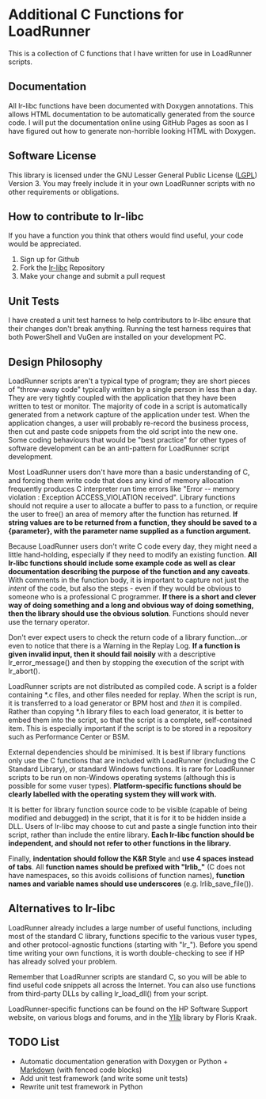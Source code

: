 Additional C Functions for LoadRunner
=====================================
This is a collection of C functions that I have written for use in LoadRunner scripts.

Documentation
-------------
All lr-libc functions have been documented with Doxygen annotations. This allows HTML documentation to be automatically generated from the source code. I will put the documentation online using GitHub Pages as soon as I have figured out how to generate non-horrible looking HTML with Doxygen.

Software License
----------------
This library is licensed under the GNU Lesser General Public License ([LGPL](http://en.wikipedia.org/wiki/GNU_Lesser_General_Public_License)) Version 3. You may freely include it in your own LoadRunner scripts with no other requirements or obligations.

How to contribute to lr-libc
----------------------------
If you have a function you think that others would find useful, your code would be appreciated.

1. Sign up for Github
2. Fork the [lr-libc](https://github.com/MyLoadTest/lr-libc) Repository
3. Make your change and submit a pull request

Unit Tests
----------
I have created a unit test harness to help contributors to lr-libc ensure that their changes don't break anything. Running the test harness requires that both PowerShell and VuGen are installed on your development PC.

Design Philosophy
-----------------
LoadRunner scripts aren't a typical type of program; they are short pieces of "throw-away code" typically written by a single person in less than a day. They are very tightly coupled with the application that they have been written to test or monitor. The majority of code in a script is automatically generated from a network capture of the application under test. When the application changes, a user will probably re-record the business process, then cut and paste code snippets from the old script into the new one. Some coding behaviours that would be "best practice" for other types of software development can be an anti-pattern for LoadRunner script development.

Most LoadRunner users don't have more than a basic understanding of C, and forcing them write code that does any kind of memory allocation frequently produces C interpreter run time errors like "Error -- memory violation : Exception ACCESS_VIOLATION received". Library functions should not require a user to allocate a buffer to pass to a function, or require the user to free() an area of memory after the function has returned. **If string values are to be returned from a function, they should be saved to a {parameter}, with the parameter name supplied as a function argument.**

Because LoadRunner users don't write C code every day, they might need a little hand-holding, especially if they need to modify an existing function. **All lr-libc functions should include some example code as well as clear documentation describing the purpose of the function and any caveats**. With comments in the function body, it is important to capture not just the _intent_ of the code, but also the steps - even if they would be obvious to someone who is a professional C programmer. **If there is a short and clever way of doing something and a long and obvious way of doing something, then the library should use the obvious solution**. Functions should never use the ternary operator.

Don't ever expect users to check the return code of a library function...or even to notice that there is a Warning in the Replay Log. **If a function is given invalid input, then it should fail noisily** with a descriptive lr_error_message() and then by stopping the execution of the script with lr_abort().

LoadRunner scripts are not distributed as compiled code. A script is a folder containing *.c files, and other files needed for replay. When the script is run, it is transferred to a load generator or BPM host and _then_ it is compiled. Rather than copying *.h library files to each load generator, it is better to embed them into the script, so that the script is a complete, self-contained item. This is especially important if the script is to be stored in a repository such as Performance Center or BSM.

External dependencies should be minimised. It is best if library functions only use the C functions that are included with LoadRunner (including the C Standard Library), or standard Windows functions. It is rare for LoadRunner scripts to be run on non-Windows operating systems (although this is possible for some vuser types). **Platform-specific functions should be clearly labelled with the operating system they will work with.** 

It is better for library function source code to be visible (capable of being modified and debugged) in the script, that it is for it to be hidden inside a DLL. Users of lr-libc may choose to cut and paste a single function into their script, rather than include the entire library. **Each lr-libc function should be independent, and should not refer to other functions in the library.**

Finally, **indentation should follow the K&R Style** and **use 4 spaces instead of tabs**. All **function names should be prefixed with "lrlib_"** (C does not have namespaces, so this avoids collisions of function names), **function names and variable names should use underscores** (e.g. lrlib_save_file()).

Alternatives to lr-libc
-----------------------
LoadRunner already includes a large number of useful functions, including most of the standard C library, functions specific to the various vuser types, and other protocol-agnostic functions (starting with "lr_"). Before you spend time writing your own functions, it is worth double-checking to see if HP has already solved your problem.

Remember that LoadRunner scripts are standard C, so you will be able to find useful code snippets all across the Internet. You can also use functions from third-party DLLs by calling lr_load_dll() from your script.

LoadRunner-specific functions can be found on the HP Software Support website, on various blogs and forums, and in the [Ylib](https://github.com/randakar/y-lib) library by Floris Kraak.

TODO List
---------

* Automatic documentation generation with Doxygen or Python + [Markdown](https://pypi.python.org/pypi/Markdown) (with fenced code blocks)
* Add unit test framework (and write some unit tests)
* Rewrite unit test framework in Python
